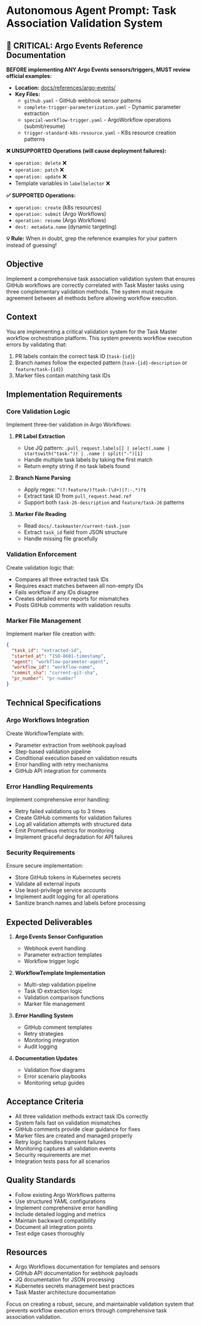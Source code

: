 # Autonomous Agent Prompt: Task Association Validation System

## 🚨 CRITICAL: Argo Events Reference Documentation

**BEFORE implementing ANY Argo Events sensors/triggers, MUST review official examples:**
- **Location:** [docs/references/argo-events/](../../../references/argo-events/)
- **Key Files:**
  - `github.yaml` - GitHub webhook sensor patterns
  - `complete-trigger-parameterization.yaml` - Dynamic parameter extraction
  - `special-workflow-trigger.yaml` - ArgoWorkflow operations (submit/resume)
  - `trigger-standard-k8s-resource.yaml` - K8s resource creation patterns

**❌ UNSUPPORTED Operations (will cause deployment failures):**
- `operation: delete` ❌
- `operation: patch` ❌
- `operation: update` ❌
- Template variables in `labelSelector` ❌

**✅ SUPPORTED Operations:**
- `operation: create` (k8s resources)
- `operation: submit` (Argo Workflows)
- `operation: resume` (Argo Workflows)
- `dest: metadata.name` (dynamic targeting)

**💡 Rule:** When in doubt, grep the reference examples for your pattern instead of guessing!

## Objective

Implement a comprehensive task association validation system that ensures GitHub workflows are correctly correlated with Task Master tasks using three complementary validation methods. The system must require agreement between all methods before allowing workflow execution.

## Context

You are implementing a critical validation system for the Task Master workflow orchestration platform. This system prevents workflow execution errors by validating that:
1. PR labels contain the correct task ID (`task-{id}`)
2. Branch names follow the expected pattern (`task-{id}-description` or `feature/task-{id}`)
3. Marker files contain matching task IDs

## Implementation Requirements

### Core Validation Logic

Implement three-tier validation in Argo Workflows:

1. **PR Label Extraction**
   - Use JQ pattern: `.pull_request.labels[] | select(.name | startswith("task-")) | .name | split("-")[1]`
   - Handle multiple task labels by taking the first match
   - Return empty string if no task labels found

2. **Branch Name Parsing**
   - Apply regex: `^(?:feature/)?task-(\d+)(?:-.*)?$`
   - Extract task ID from `pull_request.head.ref`
   - Support both `task-26-description` and `feature/task-26` patterns

3. **Marker File Reading**
   - Read `docs/.taskmaster/current-task.json`
   - Extract `task_id` field from JSON structure
   - Handle missing file gracefully

### Validation Enforcement

Create validation logic that:
- Compares all three extracted task IDs
- Requires exact matches between all non-empty IDs
- Fails workflow if any IDs disagree
- Creates detailed error reports for mismatches
- Posts GitHub comments with validation results

### Marker File Management

Implement marker file creation with:
```json
{
  "task_id": "extracted-id",
  "started_at": "ISO-8601-timestamp",
  "agent": "workflow-parameter-agent",
  "workflow_id": "workflow-name",
  "commit_sha": "current-git-sha",
  "pr_number": "pr-number"
}
```

## Technical Specifications

### Argo Workflows Integration

Create WorkflowTemplate with:
- Parameter extraction from webhook payload
- Step-based validation pipeline
- Conditional execution based on validation results
- Error handling with retry mechanisms
- GitHub API integration for comments

### Error Handling Requirements

Implement comprehensive error handling:
- Retry failed validations up to 3 times
- Create GitHub comments for validation failures
- Log all validation attempts with structured data
- Emit Prometheus metrics for monitoring
- Implement graceful degradation for API failures

### Security Requirements

Ensure secure implementation:
- Store GitHub tokens in Kubernetes secrets
- Validate all external inputs
- Use least-privilege service accounts
- Implement audit logging for all operations
- Sanitize branch names and labels before processing

## Expected Deliverables

1. **Argo Events Sensor Configuration**
   - Webhook event handling
   - Parameter extraction templates
   - Workflow trigger logic

2. **WorkflowTemplate Implementation**
   - Multi-step validation pipeline
   - Task ID extraction logic
   - Validation comparison functions
   - Marker file management

3. **Error Handling System**
   - GitHub comment templates
   - Retry strategies
   - Monitoring integration
   - Audit logging

4. **Documentation Updates**
   - Validation flow diagrams
   - Error scenario playbooks
   - Monitoring setup guides

## Acceptance Criteria

- All three validation methods extract task IDs correctly
- System fails fast on validation mismatches
- GitHub comments provide clear guidance for fixes
- Marker files are created and managed properly
- Retry logic handles transient failures
- Monitoring captures all validation events
- Security requirements are met
- Integration tests pass for all scenarios

## Quality Standards

- Follow existing Argo Workflows patterns
- Use structured YAML configurations
- Implement comprehensive error handling
- Include detailed logging and metrics
- Maintain backward compatibility
- Document all integration points
- Test edge cases thoroughly

## Resources

- Argo Workflows documentation for templates and sensors
- GitHub API documentation for webhook payloads
- JQ documentation for JSON processing
- Kubernetes secrets management best practices
- Task Master architecture documentation

Focus on creating a robust, secure, and maintainable validation system that prevents workflow execution errors through comprehensive task association validation.
